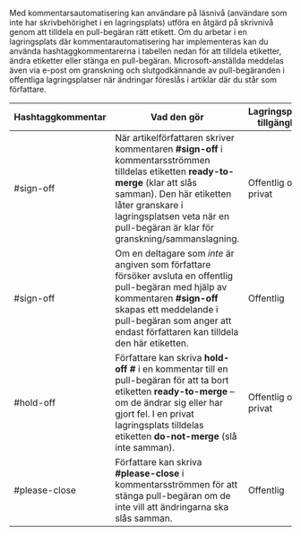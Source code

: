 Med kommentarsautomatisering kan användare på läsnivå (användare som inte har skrivbehörighet i en lagringsplats) utföra en åtgärd på skrivnivå genom att tilldela en pull-begäran rätt etikett. Om du arbetar i en lagringsplats där kommentarautomatisering har implementeras kan du använda hashtaggkommentarerna i tabellen nedan för att tilldela etiketter, ändra etiketter eller stänga en pull-begäran. Microsoft-anställda meddelas även via e-post om granskning och slutgodkännande av pull-begäranden i offentliga lagringsplatser när ändringar föreslås i artiklar där du står som författare.


| Hashtaggkommentar | Vad den gör | Lagringsplatsens tillgänglighet |
| --- | --- | --- |
| #sign-off |När artikelförfattaren skriver kommentaren **#sign-off** i kommentarsströmmen tilldelas etiketten **ready-to-merge** (klar att slås samman). Den här etiketten låter granskare i lagringsplatsen veta när en pull-begäran är klar för granskning/sammanslagning. |Offentlig och privat |
| #sign-off |Om en deltagare som *inte* är angiven som författare försöker avsluta en offentlig pull-begäran med hjälp av kommentaren **#sign-off** skapas ett meddelande i pull-begäran som anger att endast författaren kan tilldela den här etiketten. |Offentlig |
| #hold-off |Författare kan skriva **hold-off #** i en kommentar till en pull-begäran för att ta bort etiketten **ready-to-merge** – om de ändrar sig eller har gjort fel. I en privat lagringsplats tilldelas etiketten **do-not-merge** (slå inte samman). |Offentlig och privat |
| #please-close |Författare kan skriva **#please-close** i kommentarsströmmen för att stänga pull-begäran om de inte vill att ändringarna ska slås samman. |Offentlig |
